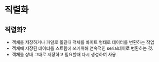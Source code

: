 # 직렬화

## 직렬화?

- 객체를 저장하거나 파일로 옮길때 객체를 바이트 형태로 데이터를 변환하는 작업
- 객체에 저장된 데이터를 스트림에 쓰기위해 연속적인 serial데이로 변환하는 것.
- 객체를 상태 그대로 저장하고 필요할때 다시 생성하여 사용
